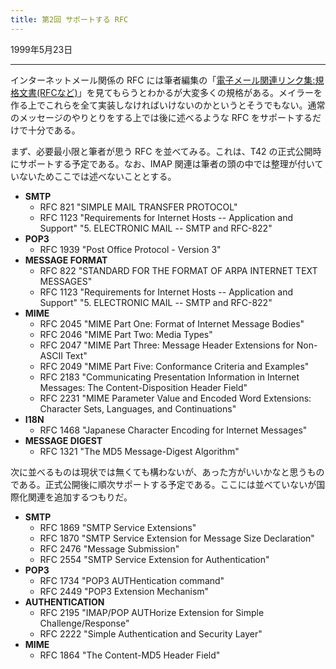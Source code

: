 ```yaml
---
title: 第2回 サポートする RFC
---
```

1999年5月23日

------------------------------------------------------------------------

インターネットメール関係の RFC には筆者編集の「[電子メール関連リンク集:規格文書(RFCなど)](http://www.ne.jp/asahi/cyber/taki/emailref/emailref.html)」を見てもらうとわかるが大変多くの規格がある。メイラーを作る上でこれらを全て実装しなければいけないのかというとそうでもない。通常のメッセージのやりとりをする上では後に述べるような RFC をサポートするだけで十分である。

まず、必要最小限と筆者が思う RFC を並べてみる。これは、T42 の正式公開時にサポートする予定である。なお、IMAP 関連は筆者の頭の中では整理が付いていないためここでは述べないこととする。

- **SMTP**
    - RFC 821 "SIMPLE MAIL TRANSFER PROTOCOL"
    - RFC 1123 "Requirements for Internet Hosts -- Application and Support"
    "5. ELECTRONIC MAIL -- SMTP and RFC-822"
- **POP3**
    - RFC 1939 "Post Office Protocol - Version 3"
- **MESSAGE FORMAT**
    - RFC 822 "STANDARD FOR THE FORMAT OF ARPA INTERNET TEXT MESSAGES"
    - RFC 1123 "Requirements for Internet Hosts -- Application and Support"
    "5. ELECTRONIC MAIL -- SMTP and RFC-822"
- **MIME**
    - RFC 2045 "MIME Part One: Format of Internet Message Bodies"
    - RFC 2046 "MIME Part Two: Media Types"
    - RFC 2047 "MIME Part Three: Message Header Extensions for Non-ASCII Text"
    - RFC 2049 "MIME Part Five: Conformance Criteria and Examples"
    - RFC 2183 "Communicating Presentation Information in Internet Messages:
    The Content-Disposition Header Field"
    - RFC 2231 "MIME Parameter Value and Encoded Word Extensions:
    Character Sets, Languages, and Continuations"
- **I18N**
    - RFC 1468 "Japanese Character Encoding for Internet Messages"
- **MESSAGE DIGEST**
    - RFC 1321 "The MD5 Message-Digest Algorithm"

次に並べるものは現状では無くても構わないが、あった方がいいかなと思うものである。正式公開後に順次サポートする予定である。ここには並べていないが国際化関連を追加するつもりだ。

- **SMTP**
    - RFC 1869 "SMTP Service Extensions"
    - RFC 1870 "SMTP Service Extension for Message Size Declaration"
    - RFC 2476 "Message Submission"
    - RFC 2554 "SMTP Service Extension for Authentication"
- **POP3**
    - RFC 1734 "POP3 AUTHentication command"
    - RFC 2449 "POP3 Extension Mechanism"
- **AUTHENTICATION**
    - RFC 2195 "IMAP/POP AUTHorize Extension for Simple Challenge/Response"
    - RFC 2222 "Simple Authentication and Security Layer"
- **MIME**
    - RFC 1864 "The Content-MD5 Header Field"
